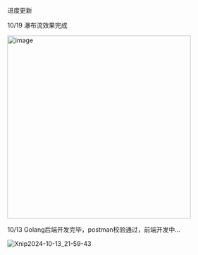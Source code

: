 进度更新

10/19 瀑布流效果完成

<img width="416" alt="image" src="https://github.com/user-attachments/assets/a1e439bb-2c6f-4025-ac30-29da9c9bca4a">


10/13 Golang后端开发完毕，postman校验通过，前端开发中...

![Xnip2024-10-13_21-59-43](https://github.com/user-attachments/assets/66bb0a51-0098-4702-b524-c88f1727c0d3)

